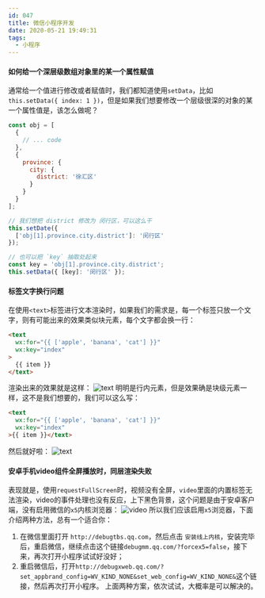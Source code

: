 ```yaml
---
id: 047
title: 微信小程序开发
date: 2020-05-21 19:49:31
tags:
  - 小程序
---
```


#### 如何给一个深层级数组对象里的某一个属性赋值
  通常给一个值进行修改或者赋值时，我们都知道使用`setData`，比如 `this.setData({ index: 1 })`，但是如果我们想要修改一个层级很深的对象的某一个属性值是，该怎么做呢？
  ```js
  const obj = [
    {
      // ... code
    },
    {
      province: {
        city: {
          district: '徐汇区'
        }
      }
    }
  ];

  // 我们想把 district 修改为 闵行区，可以这么干
  this.setDate({
    ['obj[1].province.city.district']: '闵行区'
  });

  // 也可以把 `key` 抽取处起来
  const key = 'obj[1].province.city.district';
  this.setData({ [key]: '闵行区' });
  ```

#### 标签文字换行问题
  在使用`<text>`标签进行文本渲染时，如果我们的需求是，每一个标签只放一个文字，则有可能出来的效果类似块元素，每个文字都会换一行：
  ```html
  <text
    wx:for="{{ ['apple', 'banana', 'cat'] }}"
    wx:key="index"
  >
    {{ item }}
  </text>
  ```
  渲染出来的效果就是这样：
  ![text](/images/47/001.png)
  明明是行内元素，但是效果确是块级元素一样，这不是我们想要的，我们可以这么写：
  ```html
  <text
    wx:for="{{ ['apple', 'banana', 'cat'] }}"
    wx:key="index"
  >{{ item }}</text>
  ```
  然后就好啦：
  ![text](/images/47/002.png)

#### 安卓手机video组件全屏播放时，同层渲染失败
  表现就是，使用`requestFullScreen`时，视频没有全屏，`video`里面的内置标签无法渲染，video的事件处理也没有反应，上下黑色背景，这个问题是由于安卓客户端，没有启用微信的`x5`内核浏览器：
  ![video](/images/47/003.png)
  所以我们应该启用`x5`浏览器，下面介绍两种方法，总有一个适合你：
  1. 在微信里面打开 `http://debugtbs.qq.com`，然后点击 `安装线上内核`，安装完毕后，重启微信，继续点击这个链接`debugmm.qq.com/?forcex5=false`，接下来，再次打开小程序试试好没好；
  2. 重启微信后，打开`http://debugxweb.qq.com/?set_appbrand_config=WV_KIND_NONE&set_web_config=WV_KIND_NONE&`这个链接，然后再次打开小程序。
  上面两种方案，依次试试，大概率是可以解决的。